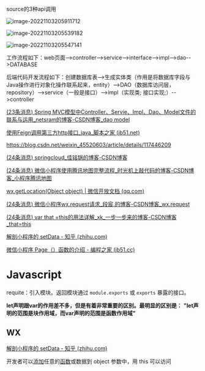 source的3种api调用

![image-20221103205911712](https://blog-1314638240.cos.ap-nanjing.myqcloud.com/image%2F202211032059744.png)

![image-20221103205539182](https://blog-1314638240.cos.ap-nanjing.myqcloud.com/image%2F202211032055211.png)

![image-20221103205547141](https://blog-1314638240.cos.ap-nanjing.myqcloud.com/image%2F202211032055169.png)

工作流程如下：web页面-->controller-->service-->interface-->impl-->dao-->DATABASE

后端代码开发流程如下：创建数据库表-->生成实体类（作用是将数据库字段与Java操作进行对象化操作联系起来，entity）-->DAO（数据库访问层，repository）-->service（一般是接口）-->impl（实现类; 接口实现;）-->controller

[(23条消息) Spring MVC模型中Controller、Servie、Impl、Dao、Model文件的联系与运用_netsram的博客-CSDN博客_dao model](https://blog.csdn.net/netsram/article/details/119386718)

[使用Feign调用第三方http接口_java_脚本之家 (jb51.net)](https://www.jb51.net/article/240293.htm)

https://blog.csdn.net/weixin_45520603/article/details/117446209

[(24条消息) springcloud_佳铭锅的博客-CSDN博客](https://blog.csdn.net/weixin_41539721/article/details/122044709)

[(24条消息) 微信小程序使用腾讯地图完整流程_时光机上敲代码的博客-CSDN博客_小程序腾讯地图](https://blog.csdn.net/web_ding/article/details/119647373)

[wx.getLocation(Object object) | 微信开放文档 (qq.com)](https://developers.weixin.qq.com/miniprogram/dev/api/location/wx.getLocation.html)

[(24条消息) 微信小程序wx.request请求_段宸.的博客-CSDN博客_wx.request](https://blog.csdn.net/weixin_47175781/article/details/108842877)

[(24条消息) var that =this的用法详解_xk_一步一步来的博客-CSDN博客_that=this](https://blog.csdn.net/qq_32534441/article/details/105607334)

[解剖小程序的 setData - 知乎 (zhihu.com)](https://zhuanlan.zhihu.com/p/52363814)

[微信小程序 Page（）函数的介绍 - 编程之家 (jb51.cc)](https://www.jb51.cc/weapp/1202362.html)

# Javascript

requite：引入模块。返回模块通过 `module.exports` 或 `exports` 暴露的接口。

**let声明跟var的作用差不多，但是有着非常重要的区别。最明显的区别是：**
**"let声明的范围是块作用域，而var声明的范围是函数作用域"**

## WX

[解剖小程序的 setData - 知乎 (zhihu.com)](https://zhuanlan.zhihu.com/p/52363814)

 开发者可以[添加](https://www.jb51.cc/tag/tianjia/)任意的[函数](https://www.jb51.cc/tag/hanshu/)或数据到 object 参数中，用 this 可以访问